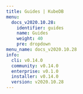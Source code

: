 ```yaml
---
title: Guides | KubeDB
menu:
  docs_v2020.10.28:
    identifier: guides
    name: Guides
    weight: 40
    pre: dropdown
menu_name: docs_v2020.10.28
info:
  cli: v0.14.0
  community: v0.14.0
  enterprise: v0.1.0
  installer: v0.14.0
  version: v2020.10.28
---
```


